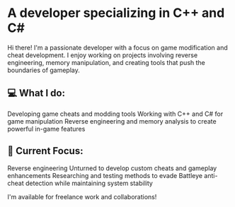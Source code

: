 # A developer specializing in C++ and C#

Hi there! I'm a passionate developer with a focus on game modification and cheat development. I enjoy working on projects involving reverse engineering, memory manipulation, and creating tools that push the boundaries of gameplay.

## 💻 What I do:
Developing game cheats and modding tools
Working with C++ and C# for game manipulation
Reverse engineering and memory analysis to create powerful in-game features

## 🚀 Current Focus:
Reverse engineering Unturned to develop custom cheats and gameplay enhancements
Researching and testing methods to evade Battleye anti-cheat detection while maintaining system stability

I'm available for freelance work and collaborations!
